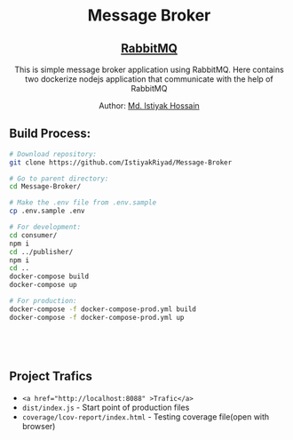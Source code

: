 # 
<div align="center">
  <h1>Message Broker</h1>
  <h2 color=orange><a href="https://www.rabbitmq.com/">RabbitMQ</a></h2>
  <p>
    This is simple message broker application using RabbitMQ. Here contains two dockerize nodejs application that communicate with the help of RabbitMQ
  </p>
  <p>Author: <a href="https://github.com/IstiyakRiyad" target="_blank">Md. Istiyak Hossain</a> </p>
</div>


## Build Process:

``` bash
# Download repository:
git clone https://github.com/IstiyakRiyad/Message-Broker

# Go to parent directory:
cd Message-Broker/

# Make the .env file from .env.sample
cp .env.sample .env

# For development:
cd consumer/
npm i
cd ../publisher/
npm i
cd ..
docker-compose build
docker-compose up

# For production:
docker-compose -f docker-compose-prod.yml build
docker-compose -f docker-compose-prod.yml up






```
## Project Trafics
* `<a href="http://localhost:8088" >Trafic</a>`
* `dist/index.js` - Start point of production files
* `coverage/lcov-report/index.html` - Testing coverage file(open with browser)

